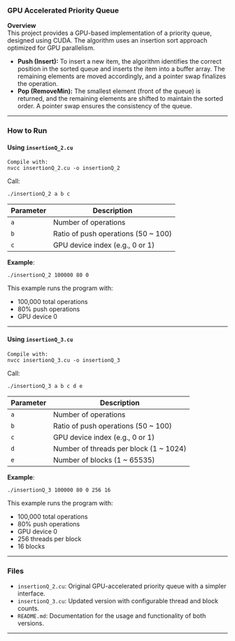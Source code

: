 ### GPU Accelerated Priority Queue

**Overview**
<br>
This project provides a GPU-based implementation of a priority queue, designed using CUDA. The algorithm uses an insertion sort approach optimized for GPU parallelism.
- **Push (Insert):** To insert a new item, the algorithm identifies the correct position in the sorted queue and inserts the item into a buffer array. The remaining elements are moved accordingly, and a pointer swap finalizes the operation.
- **Pop (RemoveMin):** The smallest element (front of the queue) is returned, and the remaining elements are shifted to maintain the sorted order. A pointer swap ensures the consistency of the queue.

---

### How to Run

#### **Using `insertionQ_2.cu`**
```
Compile with:
nvcc insertionQ_2.cu -o insertionQ_2
```

Call:
```
./insertionQ_2 a b c
```

| Parameter      | Description                                       |
|----------------|---------------------------------------------------|
| `a`            | Number of operations                             |
| `b`            | Ratio of push operations (50 ~ 100)              |
| `c`            | GPU device index (e.g., 0 or 1)                  |

**Example**:
```
./insertionQ_2 100000 80 0
```
This example runs the program with:
- 100,000 total operations
- 80% push operations
- GPU device 0

---

#### **Using `insertionQ_3.cu`**
```
Compile with:
nvcc insertionQ_3.cu -o insertionQ_3
```

Call:
```
./insertionQ_3 a b c d e
```

| Parameter      | Description                                       |
|----------------|---------------------------------------------------|
| `a`            | Number of operations                             |
| `b`            | Ratio of push operations (50 ~ 100)              |
| `c`            | GPU device index (e.g., 0 or 1)                  |
| `d`            | Number of threads per block (1 ~ 1024)           |
| `e`            | Number of blocks (1 ~ 65535)                     |

**Example**:
```
./insertionQ_3 100000 80 0 256 16
```
This example runs the program with:
- 100,000 total operations
- 80% push operations
- GPU device 0
- 256 threads per block
- 16 blocks

---

### Files

- `insertionQ_2.cu`: Original GPU-accelerated priority queue with a simpler interface.
- `insertionQ_3.cu`: Updated version with configurable thread and block counts.
- `README.md`: Documentation for the usage and functionality of both versions.

---
